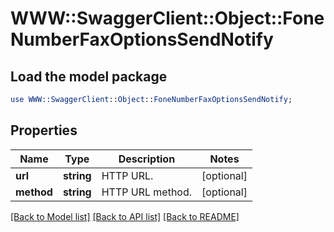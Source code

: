 # WWW::SwaggerClient::Object::FoneNumberFaxOptionsSendNotify

## Load the model package
```perl
use WWW::SwaggerClient::Object::FoneNumberFaxOptionsSendNotify;
```

## Properties
Name | Type | Description | Notes
------------ | ------------- | ------------- | -------------
**url** | **string** | HTTP URL. | [optional] 
**method** | **string** | HTTP URL method. | [optional] 

[[Back to Model list]](../README.md#documentation-for-models) [[Back to API list]](../README.md#documentation-for-api-endpoints) [[Back to README]](../README.md)



